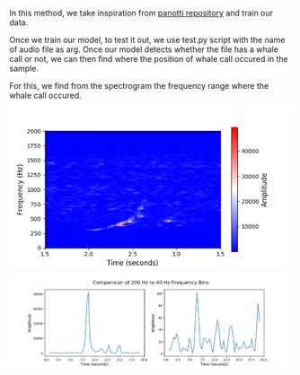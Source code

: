 In this method, we take inspiration from [panotti repository](https://github.com/drscotthawley/panotti) and train our data.

Once we train our model, to test it out, we use test.py script with the name of audio file as arg.
Once our model detects whether the file has a whale call or not, we can then find where the position of whale call occured in the sample.

For this, we find from the spectrogram the frequency range where the whale call occured.

![](assets/Fig2.png)

![](assets/Fig3.png)




